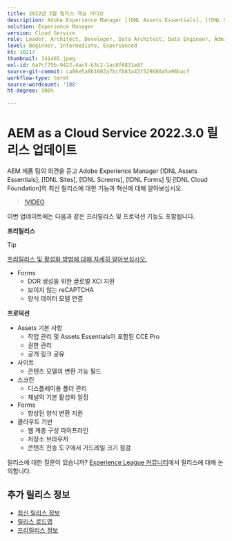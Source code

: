 ```yaml
---
title: 2022년 3월 릴리스 개요 비디오
description: Adobe Experience Manager [!DNL Assets Essentials], [!DNL Sites], [!DNL Screens], [!DNL Forms] 및 [!DNL Cloud Foundation]용 2022-3-0 릴리스의 최신 기능과 혁신에 대해 알아보십시오.
solution: Experience Manager
version: Cloud Service
role: Leader, Architect, Developer, Data Architect, Data Engineer, Admin, User
level: Beginner, Intermediate, Experienced
kt: 10217
thumbnail: 341465.jpeg
exl-id: 0a7cf75b-9422-4ac5-b3c2-1ac8f6831e8f
source-git-commit: ca06e5a8b1602a7bcfb83a43f529680a5a96bacf
workflow-type: tm+mt
source-wordcount: '188'
ht-degree: 100%

---
```


# AEM as a Cloud Service 2022.3.0 릴리스 업데이트

AEM 제품 팀의 의견을 듣고 Adobe Experience Manager [!DNL Assets Essentials], [!DNL Sites], [!DNL Screens], [!DNL Forms] 및 [!DNL Cloud Foundation]의 최신 릴리스에 대한 기능과 혁신에 대해 알아보십시오.

>[!VIDEO](https://video.tv.adobe.com/v/341465/?quality=12&learn=on)

이번 업데이트에는 다음과 같은 프리릴리스 및 프로덕션 기능도 포함됩니다.

**프리릴리스**

>[!TIP]
>
>[프리릴리스 및 활성화 방법에 대해 자세히 알아보십시오.](https://experienceleague.adobe.com/docs/experience-manager-cloud-service/content/release-notes/prerelease.html)

* Forms
   * DOR 생성을 위한 글로벌 XCI 지원
   * 보이지 않는 reCAPTCHA
   * 양식 데이터 모델 연결

**프로덕션**

* Assets 기본 사항
   * 작업 관리 및 Assets Essentials이 포함된 CCE Pro
   * 권한 관리
   * 공개 링크 공유
* 사이트
   * 콘텐츠 모델의 변환 가능 필드
* 스크린
   * 디스플레이용 폴더 관리
   * 채널의 기본 활성화 일정
* Forms
   * 향상된 양식 변환 지원
* 클라우드 기반
   * 웹 계층 구성 파이프라인
   * 저장소 브라우저
   * 콘텐츠 전송 도구에서 가드레일 크기 점검

릴리스에 대한 질문이 있습니까?  [Experience League 커뮤니티](https://experienceleaguecommunities.adobe.com/t5/adobe-experience-manager/aem-as-a-cloud-service-2022-3-0-release-update/td-p/449599)에서 릴리스에 대해 논의합니다.

## 추가 릴리스 정보

* [최신 릴리스 정보](https://experienceleague.adobe.com/docs/experience-manager-cloud-service/content/release-notes/home.html)
* [릴리스 로드맵](https://experienceleague.adobe.com/docs/experience-manager-release-information/aem-release-updates/update-releases-roadmap.html)
* [프리릴리스 정보](https://experienceleague.adobe.com/docs/experience-manager-cloud-service/content/release-notes/prerelease.html)
